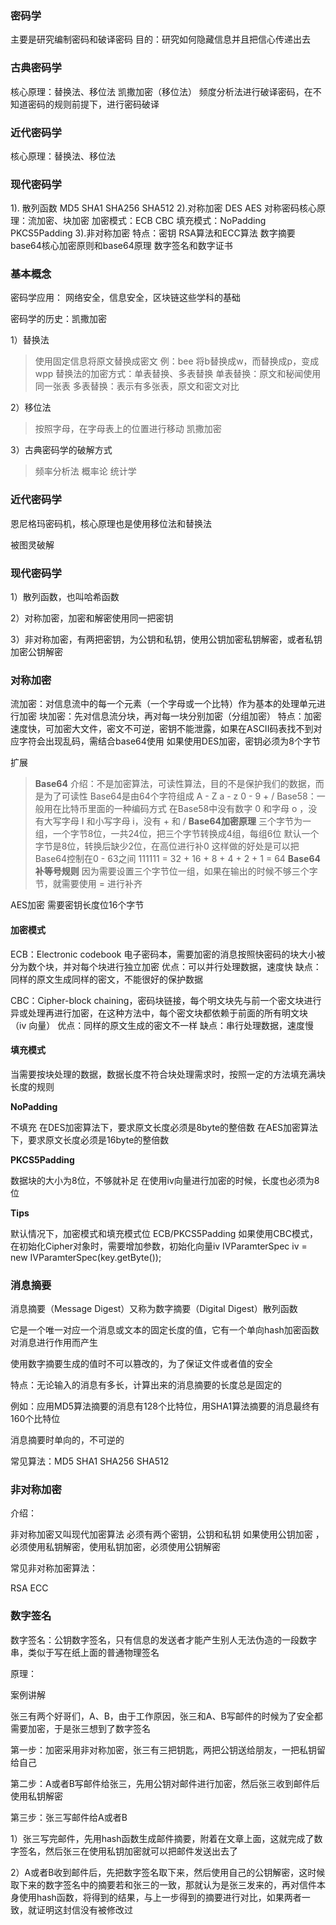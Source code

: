 ### 密码学

主要是研究编制密码和破译密码
目的：研究如何隐藏信息并且把信心传递出去

### 古典密码学

核心原理：替换法、移位法
凯撒加密（移位法）
频度分析法进行破译密码，在不知道密码的规则前提下，进行密码破译

### 近代密码学

核心原理：替换法、移位法

### 现代密码学

1). 散列函数    MD5   SHA1   SHA256  SHA512
2).对称加密     DES     AES
对称密码核心原理：流加密、块加密
加密模式：ECB   CBC
填充模式：NoPadding    PKCS5Padding
3).非对称加密
特点：密钥
RSA算法和ECC算法
数字摘要
base64核心加密原则和base64原理
数字签名和数字证书


### 基本概念

密码学应用： 网络安全，信息安全，区块链这些学科的基础

密码学的历史：凯撒加密

1）替换法

> 使用固定信息将原文替换成密文
> 例：bee   将b替换成w，而替换成p，变成wpp
> 替换法的加密方式：单表替换、多表替换
> 单表替换：原文和秘闻使用同一张表
> 多表替换：表示有多张表，原文和密文对比

2）移位法

> 按照字母，在字母表上的位置进行移动
> 凯撒加密

3）古典密码学的破解方式

> 频率分析法  概率论  统计学



### 近代密码学

恩尼格玛密码机，核心原理也是使用移位法和替换法

被图灵破解



### 现代密码学

1）散列函数，也叫哈希函数

2）对称加密，加密和解密使用同一把密钥

3）非对称加密，有两把密钥，为公钥和私钥，使用公钥加密私钥解密，或者私钥加密公钥解密



### 对称加密

流加密：对信息流中的每一个元素（一个字母或一个比特）作为基本的处理单元进行加密
块加密：先对信息流分块，再对每一块分别加密（分组加密）
特点：加密速度快，可加密大文件，密文不可逆，密钥不能泄露，如果在ASCII码表找不到对应字符会出现乱码，需结合base64使用
如果使用DES加密，密钥必须为8个字节

扩展

> **Base64**
> 介绍：不是加密算法，可读性算法，目的不是保护我们的数据，而是为了可读性
> Base64是由64个字符组成  A - Z  a  -  z  0 - 9  +  / 
> Base58：一般用在比特币里面的一种编码方式
> 在Base58中没有数字 0 和字母 o ，没有大写字母 I 和小写字母 i，没有 + 和 /
> **Base64加密原理**
> 三个字节为一组，一个字节8位，一共24位，把三个字节转换成4组，每组6位
> 默认一个字节是8位，转换后缺少2位，在高位进行补0
> 这样做的好处是可以把Base64控制在0 - 63之间
> 111111 = 32 + 16 + 8 + 4 + 2 + 1     = 64
> **Base64补等号规则**
> 因为需要设置三个字节位一组，如果在输出的时候不够三个字节，就需要使用 = 进行补齐



AES加密 需要密钥长度位16个字节

#### 加密模式

ECB：Electronic codebook 电子密码本，需要加密的消息按照快密码的块大小被分为数个块，并对每个块进行独立加密
优点：可以并行处理数据，速度快
缺点：同样的原文生成同样的密文，不能很好的保护数据

CBC：Cipher-block chaining，密码块链接，每个明文块先与前一个密文块进行异或处理再进行加密，在这种方法中，每个密文块都依赖于前面的所有明文块  （iv 向量）
优点：同样的原文生成的密文不一样
缺点：串行处理数据，速度慢

#### 填充模式

当需要按块处理的数据，数据长度不符合块处理需求时，按照一定的方法填充满块长度的规则

**NoPadding**

不填充
在DES加密算法下，要求原文长度必须是8byte的整倍数
在AES加密算法下，要求原文长度必须是16byte的整倍数

**PKCS5Padding**

数据块的大小为8位，不够就补足
在使用iv向量进行加密的时候，长度也必须为8位

**Tips**

默认情况下，加密模式和填充模式位  ECB/PKCS5Padding
如果使用CBC模式，在初始化Cipher对象时，需要增加参数，初始化向量iv
IVParamterSpec iv = new IVParamterSpec(key.getByte());



### 消息摘要

消息摘要（Message Digest）又称为数字摘要（Digital Digest）散列函数

它是一个唯一对应一个消息或文本的固定长度的值，它有一个单向hash加密函数对消息进行作用而产生

使用数字摘要生成的值时不可以篡改的，为了保证文件或者值的安全

特点：无论输入的消息有多长，计算出来的消息摘要的长度总是固定的

例如：应用MD5算法摘要的消息有128个比特位，用SHA1算法摘要的消息最终有160个比特位

消息摘要时单向的，不可逆的

常见算法：MD5  SHA1 SHA256 SHA512



### 非对称加密

介绍：

非对称加密又叫现代加密算法
必须有两个密钥，公钥和私钥
如果使用公钥加密 ，必须使用私钥解密，使用私钥加密，必须使用公钥解密

常见非对称加密算法：

RSA    ECC



### 数字签名

数字签名：公钥数字签名，只有信息的发送者才能产生别人无法伪造的一段数字串，类似于写在纸上面的普通物理签名

原理：

案例讲解

张三有两个好哥们，A、B，由于工作原因，张三和A、B写邮件的时候为了安全都需要加密，于是张三想到了数字签名

第一步：加密采用非对称加密，张三有三把钥匙，两把公钥送给朋友，一把私钥留给自己

第二步：A或者B写邮件给张三，先用公钥对邮件进行加密，然后张三收到邮件后使用私钥解密

第三步：张三写邮件给A或者B

1）张三写完邮件，先用hash函数生成邮件摘要，附着在文章上面，这就完成了数字签名，然后张三在使用私钥加密就可以把邮件发送出去了

2）A或者B收到邮件后，先把数字签名取下来，然后使用自己的公钥解密，这时候取下来的数字签名中的摘要若和张三的一致，那就认为是张三发来的，再对信件本身使用hash函数，将得到的结果，与上一步得到的摘要进行对比，如果两者一致，就证明这封信没有被修改过